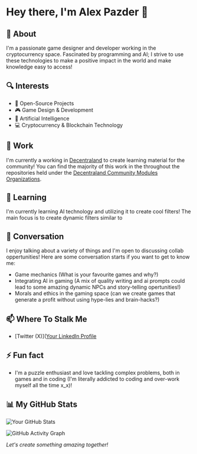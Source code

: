 # Hey there, I'm Alex Pazder 👋

## 🌟 About
I'm a passionate game designer and developer working in the cryptocurrency space. Fascinated by programming and AI; I strive to use these technologies to make a positive impact in the world and make knowledge easy to access!

## 🔍 Interests
- 📖 Open-Source Projects
- 🎮 Game Design & Development
- 🤖 Artificial Intelligence
- 💻 Cryptocurrency & Blockchain Technology

## 🚀 Work
I'm currently a working in [Decentraland](https://decentraland.org/) to create learning material for the community! You can find the majority of this work in the throughout the repositories held under the [Decentraland Community Modules Organizations](https://github.com/Decentraland-Community-Modules).

## 🌱 Learning
I'm currently learning AI technology and utilizing it to create cool filters! The main focus is to create dynamic filters similar to 

## 💬 Conversation
I enjoy talking about a variety of things and I'm open to discussing collab oppertunities! Here are some conversation starts if you want to get to know me:
- Game mechanics (What is your favourite games and why?)
- Integrating AI in gaming (A mix of quality writing and ai prompts could lead to some amazing dynamic NPCs and story-telling opertunities!)
- Morals and ethics in the gaming space (can we create games that generate a profit without using hype-lies and brain-hacks?) 

## 📫 Where To Stalk Me
- [Twitter (X)]([Your LinkedIn Profile](https://twitter.com/AlexCodesGames)

## ⚡ Fun fact
- I'm a puzzle enthusiast and love tackling complex problems, both in games and in coding (I'm literally addicted to coding and over-work myself all the time x_x)!

<!-- Dynamic Section (Optional) -->
## 📊 My GitHub Stats
![Your GitHub Stats](https://github-readme-stats.vercel.app/api?username=[YourUsername]&show_icons=true&theme=radical)

<!-- Contribution Graph -->
![GitHub Activity Graph](https://activity-graph.herokuapp.com/graph?username=[YourUsername]&theme=xcode)

<!-- Footer -->
_Let's create something amazing together!_
